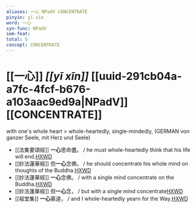 ```yaml
---
aliases: 一心 NPadV CONCENTRATE
pinyin: yī xīn
word: 一心
syn-func: NPadV
sem-feat: 
total: 5
concept: CONCENTRATE 
---
```

# [[一心]] *[[yī xīn]]*  [[uuid-291cb04a-a7fc-4fcf-b676-a103aac9ed9a|NPadV]] [[CONCENTRATE]]
with one's whole heart > whole-heartedly, single-mindedly, (GERMAN von ganzer Seele, mit Herz und Seele)
 - [[法集要頌經]] **一心**思命盡。 / he must whole-heartedly think that his life will end.[HXWD](https://hxwd.org/textview.html?location=KR6b0070_T_001-0777b.33)
 - [[妙法蓮華經]] 但**一心**念佛。 / he should concentrate his whole mind on thoughts of the Buddha.[HXWD](https://hxwd.org/textview.html?location=KR6d0001_T_005-0037b.14)
 - [[妙法蓮華經]] **一心**念佛。 / with a single mind concentrate on the Buddha.[HXWD](https://hxwd.org/textview.html?location=KR6d0001_T_005-0037c.24)
 - [[妙法蓮華經]] 但**一心**念， / but with a single mind concentrate[HXWD](https://hxwd.org/textview.html?location=KR6d0001_T_005-0038a.58)
 - [[祖堂集]] **一心**慕道， / and I whole-heartedly yearn for the Way.[HXWD](https://hxwd.org/textview.html?location=KR6q0002_Yan_003-1132a.20)